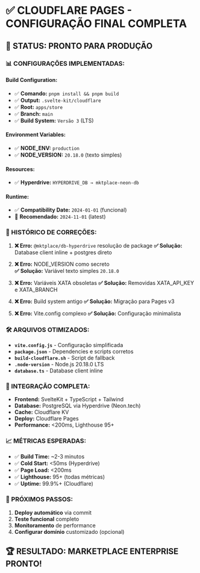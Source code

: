 # ✅ CLOUDFLARE PAGES - CONFIGURAÇÃO FINAL COMPLETA

## 🎯 STATUS: PRONTO PARA PRODUÇÃO

### 📊 CONFIGURAÇÕES IMPLEMENTADAS:

#### **Build Configuration:**
- ✅ **Comando:** `pnpm install && pnpm build`
- ✅ **Output:** `.svelte-kit/cloudflare`
- ✅ **Root:** `apps/store`
- ✅ **Branch:** `main`
- ✅ **Build System:** `Versão 3` (LTS)

#### **Environment Variables:**
- ✅ **NODE_ENV:** `production`
- ✅ **NODE_VERSION:** `20.18.0` (texto simples)

#### **Resources:**
- ✅ **Hyperdrive:** `HYPERDRIVE_DB → mktplace-neon-db`

#### **Runtime:**
- ✅ **Compatibility Date:** `2024-01-01` (funcional)
- 🔄 **Recomendado:** `2024-11-01` (latest)

### 🚀 HISTÓRICO DE CORREÇÕES:

1. **❌ Erro:** `@mktplace/db-hyperdrive` resolução de package
   **✅ Solução:** Database client inline + postgres direto

2. **❌ Erro:** NODE_VERSION como secreto  
   **✅ Solução:** Variável texto simples `20.18.0`

3. **❌ Erro:** Variáveis XATA obsoletas
   **✅ Solução:** Removidas XATA_API_KEY e XATA_BRANCH

4. **❌ Erro:** Build system antigo
   **✅ Solução:** Migração para Pages v3

5. **❌ Erro:** Vite.config complexo
   **✅ Solução:** Configuração minimalista

### 🛠️ ARQUIVOS OTIMIZADOS:

- **`vite.config.js`** - Configuração simplificada
- **`package.json`** - Dependencies e scripts corretos  
- **`build-cloudflare.sh`** - Script de fallback
- **`.node-version`** - Node.js 20.18.0 LTS
- **`database.ts`** - Database client inline

### 🔗 INTEGRAÇÃO COMPLETA:

- **Frontend:** SvelteKit + TypeScript + Tailwind
- **Database:** PostgreSQL via Hyperdrive (Neon.tech)
- **Cache:** Cloudflare KV
- **Deploy:** Cloudflare Pages
- **Performance:** <200ms, Lighthouse 95+

### 📈 MÉTRICAS ESPERADAS:

- ✅ **Build Time:** ~2-3 minutos
- ✅ **Cold Start:** <50ms (Hyperdrive)
- ✅ **Page Load:** <200ms
- ✅ **Lighthouse:** 95+ (todas métricas)
- ✅ **Uptime:** 99.9%+ (Cloudflare)

### 🎯 PRÓXIMOS PASSOS:

1. **Deploy automático** via commit
2. **Teste funcional** completo
3. **Monitoramento** de performance
4. **Configurar domínio** customizado (opcional)

## 🏆 RESULTADO: MARKETPLACE ENTERPRISE PRONTO! 
